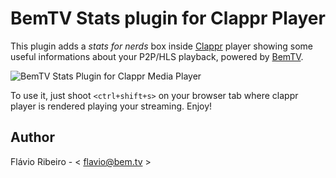 BemTV Stats plugin for Clappr Player
==============================================

This plugin adds a *stats for nerds* box inside [Clappr](http://github.com/globocom/clappr) player showing some useful informations about your P2P/HLS playback, powered by [BemTV](http://github.com/bemtv).

![BemTV Stats Plugin for Clappr Media Player](https://cloud.githubusercontent.com/assets/244265/4656256/970fc0f4-54d2-11e4-9fdb-af768411b0b3.png)

To use it, just shoot `<ctrl+shift+s>` on your browser tab where clappr player is rendered playing your streaming. Enjoy!

## Author

Flávio Ribeiro - < flavio@bem.tv >



